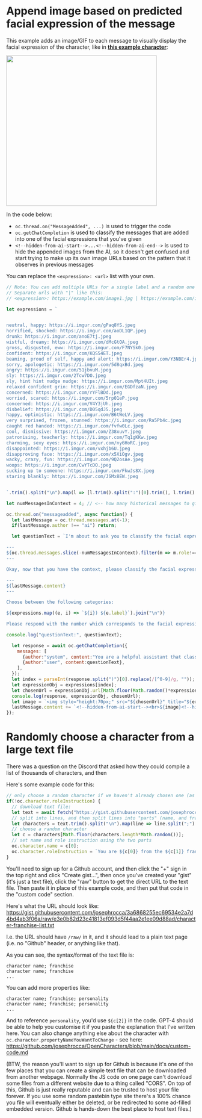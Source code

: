 # Append image based on predicted facial expression of the message

This example adds an image/GIF to each message to visually display the facial expression of the character, like in **[this example character][append facial expression image nick wilde]**:

<img src="https://user-images.githubusercontent.com/1167575/225869887-03c450ec-b10a-4b81-9bbc-90a9eb928232.png" height="400">

In the code below:

* `oc.thread.on("MessageAdded", ...)` is used to trigger the code
* `oc.getChatCompletion` is used to classify the messages that are added into one of the facial expressions that you've given
* `<!--hidden-from-ai-start-->...<!--hidden-from-ai-end-->` is used to hide the appended images from the AI, so it doesn't get confused and start trying to make up its own image URLs based on the pattern that it observes in previous messages

You can replace the `<expression>: <url>` list with your own.

```js
// Note: You can add multiple URLs for a single label and a random one will be selected.
// Separate urls with "|" like this:
// <expression>: https://example.com/image1.jpg | https://example.com/image2.jpg

let expressions = `


neutral, happy: https://i.imgur.com/gPaq8YS.jpeg
horrified, shocked: https://i.imgur.com/aoDL1QP.jpeg
drunk: https://i.imgur.com/anoE7tj.jpeg
wistful, dreamy: https://i.imgur.com/dMcGtOA.jpeg
gross, disgusted, eww: https://i.imgur.com/F7NYSk0.jpeg
confident: https://i.imgur.com/KQS54ET.jpeg
beaming, proud of self, happy and alert: https://i.imgur.com/Y3NBEr4.jpeg
sorry, apologetic: https://i.imgur.com/5d8qxBd.jpeg
angry: https://i.imgur.com/51jbvuM.jpeg
sly: https://i.imgur.com/2Tcw7DO.jpeg
sly, hint hint nudge nudge: https://i.imgur.com/Mpt4UIt.jpeg
relaxed confident grin: https://i.imgur.com/EGDfzaN.jpeg
concerned: https://i.imgur.com/rYFlBDd.jpeg
worried, scared: https://i.imgur.com/5rp01eP.jpeg
concerned: https://i.imgur.com/V4Y3jUh.jpeg
disbelief: https://i.imgur.com/D05qdJ5.jpeg
happy, optimistic: https://i.imgur.com/B6tWeLV.jpeg
very surprised, frozen, stunned: https://i.imgur.com/Ra5Pb4c.jpeg
caught red handed: https://i.imgur.com/fvfw0Lc.jpeg
cool, dismissive: https://i.imgur.com/Z38xuvY.jpeg
patronising, teacherly: https://i.imgur.com/Tq1gKKw.jpeg
charming, sexy eyes: https://i.imgur.com/ny6HoRC.jpeg
disappointed: https://i.imgur.com/vxhjb6U.jpeg
disapproving face: https://i.imgur.com/x5XiOgv.jpeg
wacky, crazy, fun: https://i.imgur.com/9Q2osAe.jpeg
woops: https://i.imgur.com/CwYTcDO.jpeg
sucking up to someone: https://i.imgur.com/FkwJs8X.jpeg
staring blankly: https://i.imgur.com/JSMx8EW.jpeg


`.trim().split("\n").map(l => [l.trim().split(":")[0].trim(), l.trim().split(":").slice(1).join(":").trim().split("|").map(url => url.trim())]).map(a => ({label:a[0], url:a[1]}));

let numMessagesInContext = 4; // <-- how many historical messages to give it when classifying the latest message

oc.thread.on("messageadded", async function() {
  let lastMessage = oc.thread.messages.at(-1);
  if(lastMessage.author !== "ai") return;

  let questionText = `I'm about to ask you to classify the facial expression of a particular message, but here's some context first:

---
${oc.thread.messages.slice(-numMessagesInContext).filter(m => m.role!=="system").map(m => (m.author=="ai" ? `[${oc.character.name}]: ` : `[Anon]: `)+m.content).join("\n\n")}
---

Okay, now that you have the context, please classify the facial expression of the following text:

---
${lastMessage.content}
---

Choose between the following categories:

${expressions.map((e, i) => `${i}) ${e.label}`).join("\n")}

Please respond with the number which corresponds to the facial expression that most accurately matches the given message. Respond with just the number - nothing else.`;

console.log("questionText:", questionText);

  let response = await oc.getChatCompletion({
    messages: [
      {author:"system", content:"You are a helpful assistant that classifies the hypothetical facial expression of particular text messages."},
      {author:"user", content:questionText},
    ],
  });
  let index = parseInt(response.split(")")[0].replace(/[^0-9]/g, ""));
  let expressionObj = expressions[index];
  let chosenUrl = expressionObj.url[Math.floor(Math.random()*expressionObj.url.length)]
  console.log(response, expressionObj, chosenUrl);
  let image = `<img style="height:70px;" src="${chosenUrl}" title="${expressionObj.label.replace(/[^a-zA-Z0-9_\- ]/g, "")}">`
  lastMessage.content += `<!--hidden-from-ai-start--><br>${image}<!--hidden-from-ai-end-->`;
});


```


# Randomly choose a character from a large text file

There was a question on the Discord that asked how they could compile a list of thousands of characters, and then

Here's some example code for this:
```js
// only choose a random character if we haven't already chosen one (as indicated by a filled-in role instruction). So if you want to re-roll a character, you can delete its instruction.
if(!oc.character.roleInstruction) {
  // download text file:
  let text = await fetch("https://gist.githubusercontent.com/josephrocca/3a6868255ec69534e2a7d4bd4ab3f06a/raw/e3e0b82d23c41813ef093d5f44aa2e1ee09d88ad/character-franchise-list.txt").then(r => r.text());
  // split into lines, and then split lines into "parts" (name, and franchise)
  let characters = text.trim().split("\n").map(line => line.split(";").map(part => part.trim()));
  // choose a random character
  let c = characters[Math.floor(characters.length*Math.random())];
  // set name and role instruction using the two parts
  oc.character.name = c[0];
  oc.character.roleInstruction = `You are ${c[0]} from the ${c[1]} franchise.`;
}
```
You'll need to sign up for a Github account, and then click the "+" sign in the top right and click "Create gist...", then once you've created your "gist" (it's just a text file), click the "raw" button to get the direct URL to the text file. Then paste it in place of this example code, and then put that code in the "custom code" section.

Here's what the URL should look like: https://gist.githubusercontent.com/josephrocca/3a6868255ec69534e2a7d4bd4ab3f06a/raw/e3e0b82d23c41813ef093d5f44aa2e1ee09d88ad/character-franchise-list.txt

I.e. the URL should have `/raw/` in it, and it should lead to a plain text page (i.e. no "Github" header, or anything like that).

As you can see, the syntax/format of the text file is:
```
character name; franchise
character name; franchise
...
```

You can add more properties like:
```
character name; franchise; personality
character name; franchise; personality
...
```
And to reference `personality`, you'd use `${c[2]}` in the code. GPT-4 should be able to help you customise it if you paste the explanation that I've written here. You can also change anything else about the character with `oc.character.propertyNameYouWantToChange` - see here: https://github.com/josephrocca/OpenCharacters/blob/main/docs/custom-code.md

(BTW, the reason you'll want to sign up for Github is because it's one of the few places that you can create a simple text file that can be downloaded from another webpage. Normally the JS code on one page can't download some files from a different website due to a thing called "CORS". On top of this, Github is just really reputable and can be trusted to host your file forever. If you use some random pastebin type site there's a 100% chance you file will eventually either be deleted, or be redirected to some ad-filled embedded version. Github is hands-down the best place to host text files.)


[append facial expression image nick wilde]: https://tinyurl.com/3767xprx
